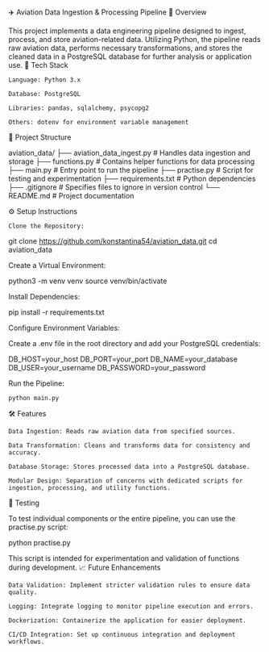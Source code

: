 ✈️ Aviation Data Ingestion & Processing Pipeline
📖 Overview

This project implements a data engineering pipeline designed to ingest, process, and store aviation-related data. Utilizing Python, the pipeline reads raw aviation data, performs necessary transformations, and stores the cleaned data in a PostgreSQL database for further analysis or application use.
🧰 Tech Stack

    Language: Python 3.x

    Database: PostgreSQL

    Libraries: pandas, sqlalchemy, psycopg2

    Others: dotenv for environment variable management

📂 Project Structure

aviation_data/
├── aviation_data_ingest.py   # Handles data ingestion and storage
├── functions.py              # Contains helper functions for data processing
├── main.py                   # Entry point to run the pipeline
├── practise.py               # Script for testing and experimentation
├── requirements.txt          # Python dependencies
├── .gitignore                # Specifies files to ignore in version control
└── README.md                 # Project documentation

⚙️ Setup Instructions

    Clone the Repository:

git clone https://github.com/konstantina54/aviation_data.git
cd aviation_data

Create a Virtual Environment:

python3 -m venv venv
source venv/bin/activate

Install Dependencies:

pip install -r requirements.txt

Configure Environment Variables:

Create a .env file in the root directory and add your PostgreSQL credentials:

DB_HOST=your_host
DB_PORT=your_port
DB_NAME=your_database
DB_USER=your_username
DB_PASSWORD=your_password

Run the Pipeline:

    python main.py

🛠️ Features

    Data Ingestion: Reads raw aviation data from specified sources.

    Data Transformation: Cleans and transforms data for consistency and accuracy.

    Database Storage: Stores processed data into a PostgreSQL database.

    Modular Design: Separation of concerns with dedicated scripts for ingestion, processing, and utility functions.

🧪 Testing

To test individual components or the entire pipeline, you can use the practise.py script:

python practise.py

This script is intended for experimentation and validation of functions during development.
📈 Future Enhancements

    Data Validation: Implement stricter validation rules to ensure data quality.

    Logging: Integrate logging to monitor pipeline execution and errors.

    Dockerization: Containerize the application for easier deployment.

    CI/CD Integration: Set up continuous integration and deployment workflows.
